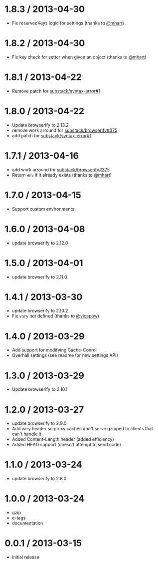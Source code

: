 1.8.3 / 2013-04-30
==================

  * Fix reservedKeys logic for settings (thanks to [@mhart](https://github.com/mhart))

1.8.2 / 2013-04-30
==================

  * Fix key check for setter when given an object (thanks to [@mhart](https://github.com/mhart))

1.8.1 / 2013-04-22
==================

  * Remove patch for [substack/syntax-error#1](https://github.com/substack/node-syntax-error/pull/1)

1.8.0 / 2013-04-22
==================

  * Update browserify to 2.13.2
  * remove work arround for [substack/browserify#375](https://github.com/substack/node-browserify/pull/375)
  * add patch for [substack/syntax-error#1](https://github.com/substack/node-syntax-error/pull/1)

1.7.1 / 2013-04-16
==================

  * add work arround for [substack/browserify#375](https://github.com/substack/node-browserify/pull/375)
  * Return `env` if it already exists (thanks to [@mhart](https://github.com/mhart))

1.7.0 / 2013-04-15
==================

  * Support custom environments

1.6.0 / 2013-04-08
==================

  * update browserify to 2.12.0

1.5.0 / 2013-04-01
==================

  * update browserify to 2.11.0

1.4.1 / 2013-03-30
==================

  * update browserify to 2.10.2
  * Fix `vary` not defined (thanks to [@vicapow](https://github.com/vicapow))

1.4.0 / 2013-03-29
==================

  * Add support for modifying Cache-Conrol
  * Overhall settings (see readme for new settings API)

1.3.0 / 2013-03-29
==================

  * Update browserify to 2.10.1

1.2.0 / 2013-03-27
==================

  * update browserify to 2.9.0
  * Add vary header so proxy caches don't serve gzipped to clients that can't handle it
  * Added Content-Length header (added efficiency)
  * Added HEAD support (doesn't attempt to send code)

1.1.0 / 2013-03-24
==================

  * update browserify to 2.8.0

1.0.0 / 2013-03-24
==================

  * gzip
  * e-tags
  * documentation

0.0.1 / 2013-03-15
==================

  * Initial release